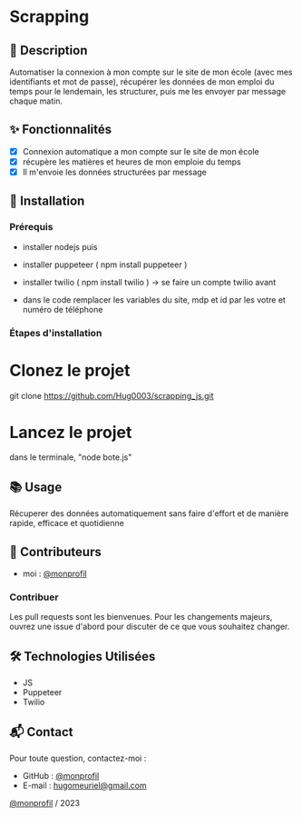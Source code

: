 # Scrapping 
## 📄 Description
Automatiser la connexion à mon compte sur le site de mon école (avec mes identifiants et mot de passe), récupérer les données de mon emploi du temps pour le lendemain, les structurer, puis me les envoyer par message chaque matin.

## ✨ Fonctionnalités
- [x] Connexion automatique a mon compte sur le site de mon école 
- [x] récupère les matières et heures de mon emploie du temps   
- [x] Il m'envoie les données structurées par message  

## 🚀 Installation
### Prérequis
- installer nodejs
  puis 
- installer puppeteer ( npm install puppeteer )
- installer twilio ( npm install twilio ) -> se faire un compte twilio avant

- dans le code remplacer les variables du site, mdp et id par les votre et numéro de téléphone

### Étapes d'installation
# Clonez le projet
git clone https://github.com/Hug0003/scrapping_js.git

# Lancez le projet
dans le terminale, "node bote.js"

## 📚 Usage
Récuperer des données automatiquement sans faire d'effort et de manière rapide, efficace et quotidienne 

## 👥 Contributeurs
- moi : [@monprofil](https://github.com/Hug0003)  

### Contribuer
Les pull requests sont les bienvenues. Pour les changements majeurs, ouvrez une issue d'abord pour discuter de ce que vous souhaitez changer.  

## 🛠️ Technologies Utilisées
- JS  
- Puppeteer  
- Twilio  

## 📬 Contact
Pour toute question, contactez-moi :  
- GitHub : [@monprofil](https://github.com/Hug0003)  
- E-mail : hugomeuriel@gmail.com


[@monprofil](https://github.com/Hug0003)  / 2023


